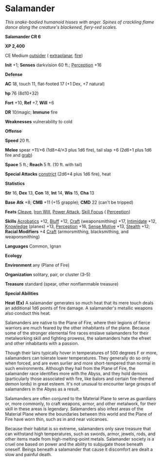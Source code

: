 # Salamander

_This snake-bodied humanoid hisses with anger. Spines of crackling flame dance along the creature's blackened, fiery-red scales._

**Salamander CR 6**

**XP 2,400**

CE Medium [outsider](creatureTypes.md#_outsider) ( [extraplanar](creatureTypes.md#_extraplanar-subtype), [fire](creatureTypes.md#_fire-subtype))

**Init** +1; **Senses** darkvision 60 ft.; [Perception](../skills/perception.md#_perception) +16

**Defense**

**AC** 18, touch 11, flat-footed 17 (+1 Dex, +7 natural)

**hp** 76 (8d10+32)

**Fort** +10, **Ref** +7, **Will** +6

**DR** 10/magic; **Immune** fire

**Weaknesses** vulnerability to cold

**Offense**

**Speed** 20 ft.

**Melee** spear +11/+6 (1d8+4/×3 plus 1d6 fire), tail slap +6 (2d6+1 plus 1d6 fire and [grab](universalMonsterRules.md#_grab))

**Space** 5 ft.; **Reach** 5 ft. (10 ft. with tail)

**Special Attacks** [constrict](universalMonsterRules.md#_constrict) (2d6+4 plus 1d6 fire), heat

**Statistics**

**Str** 16, **Dex** 13, **Con** 18, **Int** 14, **Wis** 15, **Cha** 13

**Base**  **Atk** +8; **CMB** +11 (+15 grapple); **CMD** 22 (can't be tripped)

**Feats** [Cleave](../feats.md#_cleave), [Iron Will](../feats.md#_iron-will), [Power Attack](../feats.md#_power-attack), [Skill Focus](../feats.md#_skill-focus) ( [Perception](../skills/perception.md#_perception))

**Skills** [Acrobatics](../skills/acrobatics.md#_acrobatics) +12, [Bluff](../skills/bluff.md#_bluff) +12, [Craft](../skills/craft.md#_craft) (weaponsmithing) +17, [Intimidate](../skills/intimidate.md#_intimidate) +12, [Knowledge](../skills/knowledge.md#_knowledge) (planes) +13, [Perception](../skills/perception.md#_perception) +16, [Sense Motive](../skills/senseMotive.md#_sense-motive) +13, [Stealth](../skills/stealth.md#_stealth) +12; **Racial Modifiers** +4 [Craft](../skills/craft.md#_craft) (armorsmithing, blacksmithing, and weaponsmithing)

**Languages** Common, Ignan

**Ecology**

**Environment** any (Plane of Fire)

**Organization** solitary, pair, or cluster (3–5)

**Treasure** standard (spear, other nonflammable treasure)

**Special Abilities**

**Heat (Ex)** A salamander generates so much heat that its mere touch deals an additional 1d6 points of fire damage. A salamander's metallic weapons also conduct this heat.

Salamanders are native to the Plane of Fire, where their legions of fierce warriors are much feared by the other inhabitants of the plane. Because some of the stronger elemental fire races enslave salamanders for their metalworking skill and fighting prowess, the salamanders hate the efreet and other inhabitants with a passion.

Though their lairs typically hover in temperatures of 500 degrees F or more, salamanders can tolerate lower temperatures. They generally do so only when forced, and are even surlier and more short-tempered than normal in such environments. Although they hail from the Plane of Fire, the salamander race identifies more with the Abyss, and they hold demons (particularly those associated with fire, like balors and certain fire-themed demon lords) in great esteem. It's not unusual to encounter large groups of salamanders in the Abyss as a result.

Salamanders are often conjured to the Material Plane to serve as guardians or, more commonly, to craft weapons, armor, and other metalwork, for their skill in these areas is legendary. Salamanders also infest areas of the Material Plane where the boundaries between this world and the Plane of Fire have worn thin, such as in and near volcanoes.

Because their habitat is so extreme, salamanders only save treasure that can withstand high temperatures, such as swords, armor, jewels, rods, and other items made from high-melting-point metals. Salamander society is a cruel one based on power and the ability to subjugate those beneath oneself. Beings beneath a salamander that cause it discomfort are dealt a slow and painful death.


